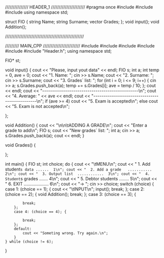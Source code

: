 ///////////////  HEADER_1  //////////////////////
#pragma once
#include <iostream>
#include <vector>
#include <string>
using namespace std;

struct FIO {
	string Name;
	string Surname;
	vector <int> Grades;
};
void input();
void Addition();


///////////////////////////////////////////////////






/////////     MAIN_CPP     ////////////////////////
#include <iostream>
#include <iomanip>
#include <cmath>
#include <vector>
#include <string>
#include "Header.h";
using namespace std;

FIO* st;

void input() {
	cout << "Please, input yout data" << endl;
	FIO s;
	int a;
	int temp = 0, ave = 0;
	cout << "1. Name: ";
	cin >> s.Name;
	cout << "2. Surname: ";
	cin >> s.Surname;
	cout << "3. Grades` list: ";
	for (int i = 0; i <= 9; i++) {
		cin >> a;
		s.Grades.push_back(a);
		temp += s.Grades[i];
		ave = temp / 10;
	};
	cout << endl;
	cout << "-------------------------------------------------\n";
	cout << "4. Average: " << ave << endl;
	cout << "-------------------------------------------------\n";
	if (ave >= 4)
		cout << "5. Exam is accepted\n";
	else
		cout << "5. Exam is not accepted\n";

};


void Addition() {
	cout << "\n\n\tADDING A GRADE\n";
	cout << "Enter a grade to add\n";
	FIO s;
	cout << "New grades` list: ";
	int a;
		cin >> a;
		s.Grades.push_back(a);
	cout << endl;
}

void Grades() {

};

int main()
{
	FIO st;
	int choice;
	do {
		cout << "\tMENU\n";
		cout << "  1. Add student`s data ......  1\n";
		cout << "  2. Add a grade   ...........  2\n";
		cout << "  3. Output list  ............  3\n";
		cout << "  4. Student`s grades  .......  4\n";
		cout << "  5. Debtor students  ........  5\n";
		cout << "  6. EXIT ....................  6\n";
		cout << "-> ";
		cin >> choice;
		switch (choice) {
		case 1: (choice == 1); {
			cout << "\tINPUT\n";
			input();
			break;
		};
		case 2: (choice == 2); {
			void Addition();
			break;
		};
		case 3: (choice == 3); {

			break;
		};
		case 4: (choice == 4); {

			break;
		};
		default:
			cout << "Someting wrong. Try again.\n";
		}
	} while (choice != 6);
}




